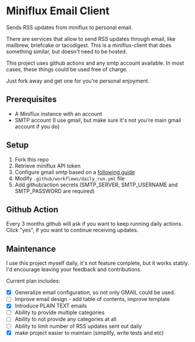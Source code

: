 # Miniflux Email Client
Sends RSS updates from miniflux to personal email. 

There are services that allow to send RSS updates through email, like mailbrew, briefcake or tacodigest. This is a miniflux-client that does something similar, but doesn't need to be hosted. 

This project uses github actions and any smtp account available. In most cases, these things could be used free of charge.

Just fork away and get one for you're personal enjoyment.

## Prerequisites
- A Miniflux instance with an account
- SMTP account (I use gmail, but make sure it's not you're main gmail account if you do)

## Setup
1. Fork this repo
2. Retrieve miniflux API token
3. Configure gmail smtp based on a [following guide](https://community.cloudflare.com/t/solved-how-to-use-gmail-smtp-to-send-from-an-email-address-which-uses-cloudflare-email-routing/382769/2)
4. Modify `.github/workflows/daily_run.yml` file
5. Add github/action secrets (SMTP_SERVER, SMTP_USERNAME and SMTP_PASSWORD are required)

## Github Action
Every 3 months github will ask if you want to keep running daily actions. Click "yes", if you want to continue receiving updates.

## Maintenance
I use this project myself daily, it's not feature complete, but it works stably. I'd encourage leaving your feedback and contributions.

Current plan includes:
- [x] Generalize email configuration, so not only GMAIL could be used.
- [ ] Improve email design - add table of contents, improve template
- [x] Introduce PLAIN TEXT emails
- [ ] Ability to provide multiple categories
- [ ] Ability to not provide any categories at all
- [ ] Ability to limit number of RSS updates sent out daily
- [x] make project easier to maintain (simplify, write tests and etc)
